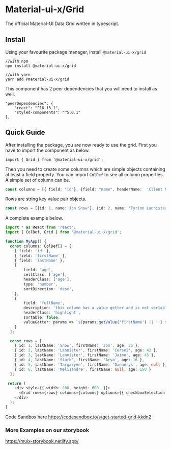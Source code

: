 # Material-ui-x/Grid

The official Material-UI Data Grid written in typescript. 

## Install

Using your favourite package manager, install `@material-ui-x/grid`

```shell script
//with npm
npm install @material-ui-x/grid

//with yarn
yarn add @material-ui-x/grid
```

This component has 2 peer dependencies that you will need to install as well.

```
"peerDependencies": {
    "react": "^16.13.1",
    "styled-components": "^5.0.1"
},
```


## Quick Guide

After installing the package, you are now ready to use the grid.
First you have to import the component as below.

```import { Grid } from '@material-ui-x/grid';```

Then you need to create some columns which are simple objects containing at least a field property.
You can import `ColDef` to see all column properties.
A simple set of column can be.
```typescript jsx
const columns = [{ field: "id"}, {field: "name", headerName:  'Client Name'}...];
```

Rows are string key value pair objects. 
```typescript jsx
const rows = [{id: 1, name:'Jon Snow'}, {id: 2, name: 'Tyrion Lannister'}...]
```

A complete example below.
```typescript jsx
import * as React from 'react';
import { ColDef, Grid } from '@material-ui-x/grid';

function MyApp() {
  const columns: ColDef[] = [
    { field: 'id' },
    { field: 'firstName' },
    { field: 'lastName' },
    {
    	field: 'age',
        cellClass: ['age'],
        headerClass: ['age'],
        type: 'number',
        sortDirection: 'desc',
    },
    {
        field: 'fullName',
        description: 'this column has a value getter and is not sortable',
        headerClass: 'highlight',
        sortable: false,
        valueGetter: params => `${params.getValue('firstName') || ''} ${params.getValue('lastName') || ''}`
    }
  ];

  const rows = [
    { id: 1, lastName: 'Snow', firstName: 'Jon', age: 35 },
    { id: 2, lastName: 'Lannister', firstName: 'Cersei', age: 42 },
    { id: 3, lastName: 'Lannister', firstName: 'Jaime', age: 45 },
    { id: 4, lastName: 'Stark', firstName: 'Arya', age: 16 },
    { id: 5, lastName: 'Targaryen', firstName: 'Daenerys', age: null },
    { id: 6, lastName: 'Melisandre', firstName: null, age: 150 }
  ];

 return (
    <div style={{ width: 800, height: 600  }}>
      <Grid rows={rows} columns={columns} options={{ checkboxSelection: true }} />
    </div>
  );
}

```
Code Sandbox here https://codesandbox.io/s/get-started-grid-kkdn2


### More Examples on our storybook

https://muix-storybook.netlify.app/

